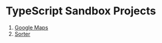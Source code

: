 # TypeScript Sandbox Projects

1) [Google Maps](https://github.com/mhanki/TypeScript-Sandbox/tree/main/google-maps)
2) [Sorter](https://github.com/mhanki/TypeScript-Sandbox/tree/main/sort)